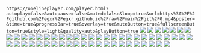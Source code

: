 `https://onelineplayer.com/player.html?autoplay=false&autopause=false&muted=false&loop=true&url=https%3A%2F%2Fgithub.com%2Fegxr%2Fegxr.github.io%2Fraw%2Fmain%2Fgit%2F0.mp4&poster=&time=true&progressBar=true&overlay=true&muteButton=true&fullscreenButton=true&style=light&quality=auto&playButton=true`
![](https://github.com/egxr/egxr.github.io/raw/main/git/1.webp)
![](https://github.com/egxr/egxr.github.io/raw/main/git/2.webp)
![](https://github.com/egxr/egxr.github.io/raw/main/git/3.webp)
![](https://github.com/egxr/egxr.github.io/raw/main/git/4.webp)
![](https://github.com/egxr/egxr.github.io/raw/main/git/5.webp)
![](https://github.com/egxr/egxr.github.io/raw/main/git/6.webp)
![](https://github.com/egxr/egxr.github.io/raw/main/git/7.webp)
![](https://github.com/egxr/egxr.github.io/raw/main/git/8.webp)
![](https://github.com/egxr/egxr.github.io/raw/main/git/9.webp)
![](https://github.com/egxr/egxr.github.io/raw/main/git/10.webp)
![](https://github.com/egxr/egxr.github.io/raw/main/git/11.webp)
![](https://github.com/egxr/egxr.github.io/raw/main/git/12.webp)
![](https://github.com/egxr/egxr.github.io/raw/main/git/13.webp)
![](https://github.com/egxr/egxr.github.io/raw/main/git/14.webp)
![](https://github.com/egxr/egxr.github.io/raw/main/git/15.webp)
![](https://github.com/egxr/egxr.github.io/raw/main/git/16.webp)
![](https://github.com/egxr/egxr.github.io/raw/main/git/17.webp)
![](https://github.com/egxr/egxr.github.io/raw/main/git/18.webp)
![](https://github.com/egxr/egxr.github.io/raw/main/git/19.webp)
![](https://github.com/egxr/egxr.github.io/raw/main/git/20.webp)
![](https://github.com/egxr/egxr.github.io/raw/main/git/21.webp)
![](https://github.com/egxr/egxr.github.io/raw/main/git/22.webp)
![](https://github.com/egxr/egxr.github.io/raw/main/git/23.webp)
![](https://github.com/egxr/egxr.github.io/raw/main/git/24.webp)
![](https://github.com/egxr/egxr.github.io/raw/main/git/25.webp)
![](https://github.com/egxr/egxr.github.io/raw/main/git/26.webp)
![](https://github.com/egxr/egxr.github.io/raw/main/git/27.webp)
![](https://github.com/egxr/egxr.github.io/raw/main/git/28.webp)
![](https://github.com/egxr/egxr.github.io/raw/main/git/29.webp)
![](https://github.com/egxr/egxr.github.io/raw/main/git/30.webp)
![](https://github.com/egxr/egxr.github.io/raw/main/git/31.webp)
![](https://github.com/egxr/egxr.github.io/raw/main/git/32.webp)
![](https://github.com/egxr/egxr.github.io/raw/main/git/33.webp)
![](https://github.com/egxr/egxr.github.io/raw/main/git/34.webp)
![](https://github.com/egxr/egxr.github.io/raw/main/git/35.webp)
![](https://github.com/egxr/egxr.github.io/raw/main/git/36.webp)
![](https://github.com/egxr/egxr.github.io/raw/main/git/37.webp)
![](https://github.com/egxr/egxr.github.io/raw/main/git/38.webp)
![](https://github.com/egxr/egxr.github.io/raw/main/git/39.webp)
![](https://github.com/egxr/egxr.github.io/raw/main/git/40.webp)
![](https://github.com/egxr/egxr.github.io/raw/main/git/41.webp)
![](https://github.com/egxr/egxr.github.io/raw/main/git/42.webp)
![](https://github.com/egxr/egxr.github.io/raw/main/git/43.webp)
![](https://github.com/egxr/egxr.github.io/raw/main/git/44.webp)
![](https://github.com/egxr/egxr.github.io/raw/main/git/45.webp)
![](https://github.com/egxr/egxr.github.io/raw/main/git/46.webp)
![](https://github.com/egxr/egxr.github.io/raw/main/git/47.webp)
![](https://github.com/egxr/egxr.github.io/raw/main/git/48.webp)
![](https://github.com/egxr/egxr.github.io/raw/main/git/49.webp)
![](https://github.com/egxr/egxr.github.io/raw/main/git/50.webp)
![](https://github.com/egxr/egxr.github.io/raw/main/git/51.webp)
![](https://github.com/egxr/egxr.github.io/raw/main/git/52.webp)
![](https://github.com/egxr/egxr.github.io/raw/main/git/53.webp)
![](https://github.com/egxr/egxr.github.io/raw/main/git/54.webp)

